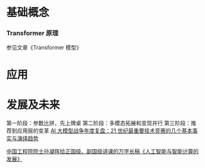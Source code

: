 # 基础概念

### Transformer 原理

参见文章《Transformer 模型》

# 应用

# 发展及未来

第一阶段：参数比拼，先上牌桌
第二阶段：多模态拓展和变现并行
第三阶段：推荐到应用层的变革
[AI 大模型战争年度复盘：21 世纪最重要技术竞赛的几个基本事实与演绎趋势](https://www.woshipm.com/aigc/6159076.html)

[中国工程院院士孙凝晖给正国级、副国级讲课的万字长稿《人工智能与智能计算的发展》](https://mp.weixin.qq.com/s/4a_u_9kiO7QUwq6PVwYoLg)
